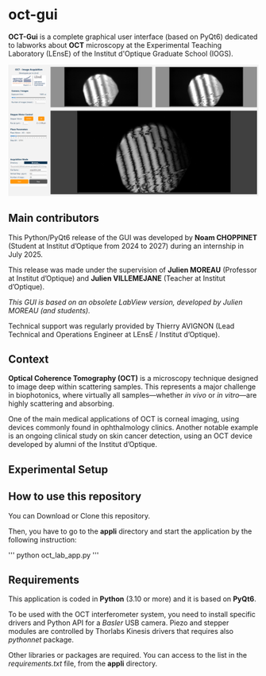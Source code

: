 # oct-gui

**OCT-Gui** is a complete graphical user interface (based on PyQt6) dedicated to labworks about **OCT** microscopy at the Experimental Teaching Laboratory (LEnsE) of the Institut d'Optique Graduate School (IOGS).

![View of the interface](docs/source/_static/images/interface_main.png)

## Main contributors

This Python/PyQt6 release of the GUI was developed by **Noam CHOPPINET** (Student at Institut d’Optique from 2024 to 2027) during an internship in July 2025.

This release was made under the supervision of **Julien MOREAU** (Professor at Institut d’Optique) and **Julien VILLEMEJANE** (Teacher at Institut d’Optique).

*This GUI is based on an obsolete LabView version, developed by Julien MOREAU (and students).*

Technical support was regularly provided by Thierry AVIGNON (Lead Technical and Operations Engineer at LEnsE / Institut d’Optique).




## Context

**Optical Coherence Tomography (OCT)** is a microscopy technique designed to image deep within scattering samples. This represents a major challenge in biophotonics, where virtually all samples—whether *in vivo* or *in vitro*—are highly scattering and absorbing. 

One of the main medical applications of OCT is corneal imaging, using devices commonly found in ophthalmology clinics. Another notable example is an ongoing clinical study on skin cancer detection, using an OCT device developed by alumni of the Institut d’Optique.

## Experimental Setup



## How to use this repository

You can Download or Clone this repository.

Then, you have to go to the **appli** directory and start the application by the following instruction:

'''
python oct_lab_app.py
'''

## Requirements

This application is coded in **Python** (3.10 or more) and it is based on **PyQt6**.

To be used with the OCT interferometer system, you need to install specific drivers and Python API for a *Basler* 
USB camera. Piezo and stepper modules are controlled by Thorlabs Kinesis drivers that requires also *pythonnet* package.

Other libraries or packages are required. You can access to the list in the *requirements.txt* file, from the **appli** directory.